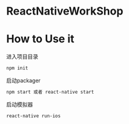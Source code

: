 # ReactNativeWorkShop

# How to Use it

进入项目目录

```bash
npm init
```

启动packager

```bash
npm start 或者 react-native start
```

启动模拟器

```bash
react-native run-ios
```
